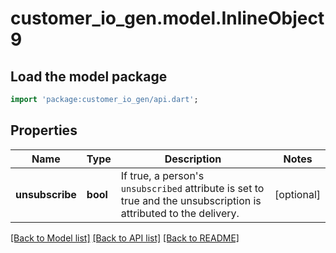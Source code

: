 # customer_io_gen.model.InlineObject9

## Load the model package
```dart
import 'package:customer_io_gen/api.dart';
```

## Properties
Name | Type | Description | Notes
------------ | ------------- | ------------- | -------------
**unsubscribe** | **bool** | If true, a person's `unsubscribed` attribute is set to true and the unsubscription is attributed to the delivery. | [optional] 

[[Back to Model list]](../README.md#documentation-for-models) [[Back to API list]](../README.md#documentation-for-api-endpoints) [[Back to README]](../README.md)


